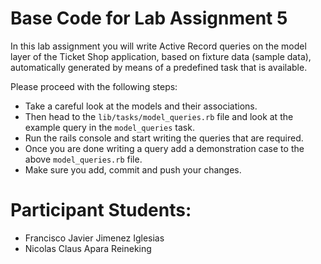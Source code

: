# Base Code for Lab Assignment 5

In this lab assignment you will write Active Record queries on the model layer 
of the Ticket Shop application, based on fixture data (sample data), automatically 
generated by means of a predefined task that is available. 

Please proceed with the following steps:

* Take a careful look at the models and their associations.
* Then head to the `lib/tasks/model_queries.rb` file and look at the 
  example query in the `model_queries` task.
* Run the rails console and start writing the queries that are required.
* Once you are done writing a query add a demonstration case to the 
  above `model_queries.rb` file.
* Make sure you add, commit and push your changes.


# Participant Students:
* Francisco Javier Jimenez Iglesias
* Nicolas Claus Apara Reineking
